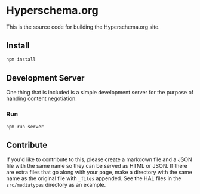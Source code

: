 # Hyperschema.org

This is the source code for building the Hyperschema.org site. 

## Install

```bash
npm install
```

## Development Server

One thing that is included is a simple development server for the purpose of handing content negotiation. 

### Run

```bash
npm run server
```

## Contribute

If you'd like to contribute to this, please create a markdown file and a JSON file with the same name so they can be served as HTML or JSON. If there are extra files that go along with your page, make a directory with the same name as the original file with `_files` appended. See the HAL files in the `src/mediatypes` directory as an example.